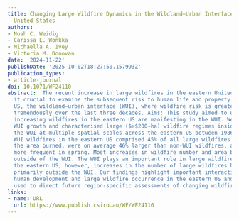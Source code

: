 ```yaml
---
title: Changing Large Wildfire Dynamics in the Wildland–Urban Interface of the Eastern
  United States
authors:
- Noah C. Weidig
- Carissa L. Wonkka
- Michaella A. Ivey
- Victoria M. Donovan
date: '2024-11-22'
publishDate: '2025-10-02T18:27:50.157993Z'
publication_types:
- article-journal
doi: 10.1071/WF24110
abstract: 'The recent increase in large wildfires in the eastern United States makes
  it crucial to examine the subsequent risk to human life and property. In the eastern
  US, the wildland–urban interface (WUI), where wildfire risk is greatest, has expanded
  tremendously over the last three decades. Aims: This study aimed to understand how
  increasing wildfires in the eastern US are manifesting in the WUI. We quantified
  WUI growth and characterised large ($>$200~ha) wildfire regimes inside and outside
  the WUI at multiple spatial scales across the eastern US between 1986 and 2021.
  WUI wildfires in the eastern US comprised 45% of all large wildfires and 55% of
  the area burned, were on average 46% larger than non-WUI wildfires, and are becoming
  more frequent in spring. Most increases in wildfire number and area burned occurred
  outside of the WUI. The WUI plays an important role in large wildfire dynamics in
  the eastern US; however, increases in the number of large wildfires have occurred
  primarily outside the WUI. Our findings highlight important interactions between
  human development and large wildfire occurrence in the eastern US and should be
  used to direct future region-specific assessments of changing wildfire risk.'
links:
- name: URL
  url: https://www.publish.csiro.au/WF/WF24110
---
```

